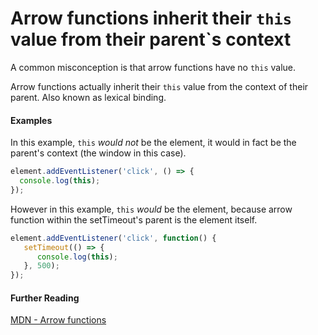 # Arrow functions inherit their `this` value from their parent`s context

A common misconception is that arrow functions have no `this` value.

Arrow functions actually inherit their `this` value from the context of their parent. Also known as lexical binding.

#### Examples

In this example, `this` *would not* be the element, it would in fact be the parent's context (the window in this case).

```javascript
element.addEventListener('click', () => {
  console.log(this); 
});

```

However in this example, `this` *would* be the element, because arrow function within the setTimeout's parent is the element itself.

```javascript
element.addEventListener('click', function() {  
   setTimeout(() => {
      console.log(this);
   }, 500);
});
```

#### Further Reading

[MDN - Arrow functions](https://developer.mozilla.org/en-US/docs/Web/JavaScript/Reference/Functions/Arrow_functions)
